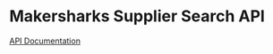 # Makersharks Supplier Search API



[API Documentation](https://documenter.getpostman.com/view/34551963/2sAXjDevky)